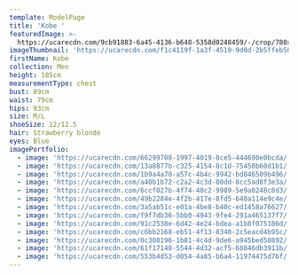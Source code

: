 ```yaml
---
template: ModelPage
title: 'Kobe '
featuredImage: >-
  https://ucarecdn.com/9cb91883-6a45-4136-b648-5358d0248459/-/crop/780x300/220,0/-/preview/
imageThumbnail: 'https://ucarecdn.com/f1c4119f-1a3f-4519-9d0d-2b5ffeb50271/'
firstName: Kobe
collection: Men
height: 185cm
measurementType: chest
bust: 89cm
waist: 79cm
hips: 93cm
size: M/L
shoeSize: 12/12.5
hair: Strawberry blonde
eyes: Blue
imagePortfolio:
  - image: 'https://ucarecdn.com/66299708-1997-4019-8ce5-444690e0bcda/'
  - image: 'https://ucarecdn.com/13a8877b-c325-4154-8c1d-75450b60d1b1/'
  - image: 'https://ucarecdn.com/1b9a4a70-a57c-4b4c-9942-bd846509b496/'
  - image: 'https://ucarecdn.com/a40b1b72-c2a2-4c3d-80dd-8cc5ad8f3e3a/'
  - image: 'https://ucarecdn.com/6ccf027b-4f74-40c2-9989-5e9a0248c8d3/'
  - image: 'https://ucarecdn.com/49b2284e-4f2b-417e-8fd5-640a114e9c4e/'
  - image: 'https://ucarecdn.com/3a5ab51c-e01a-4be8-b40c-ed1458a76627/'
  - image: 'https://ucarecdn.com/f9f7db36-5bb0-4943-9fe4-291a465137f7/'
  - image: 'https://ucarecdn.com/91c2538e-6d42-4e24-bdea-a1b8f075186d/'
  - image: 'https://ucarecdn.com/c6bb2168-eb51-4f13-8340-2c5eacd4b95c/'
  - image: 'https://ucarecdn.com/0c308196-1b81-4c4d-9de6-a945bed58892/'
  - image: 'https://ucarecdn.com/61f17148-5544-4d32-acf5-68846db3911b/'
  - image: 'https://ucarecdn.com/553b4d53-d054-4a85-b6a4-11974475d76f/'
---
```


